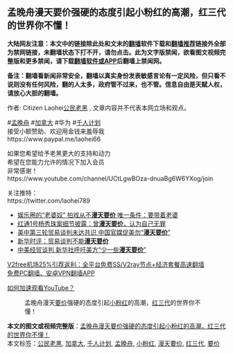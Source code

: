  <h2>孟晚舟漫天要价强硬的态度引起小粉红的高潮，红三代的世界你不懂！</h2> <p class="notice"><b>大陆网友注意：本文中的链接除此处和文末的<a href="https://github.com/bannedbook/fanqiang" >翻墙</a>软件下载和<a href="https://github.com/killgcd/justmysocks/blob/master/README.md">翻墙推荐</a>链接外全部为禁网链接，未翻墙状态下打不开，请勿点击。此为文字版禁闻，欲看图文视频完整版和更多禁闻，请下载<a href="https://github.com/bannedbook/fanqiang">翻墙软件或APP</a>后翻墙上禁闻网。</p><p>备注：翻墙看新闻非常安全，翻墙以真实身份发表敏感言论有一定风险，但只看不说则没有任何风险，翻的人太多，政府管不过来，也不管。信息自由是天赋人权，请放心大胆的翻墙。</b></p>  <div class="entry"> <p>作者: Citizen Laohei<a href="https://www.bannedbook.org/bnews/tag/%e5%85%ac%e6%b0%91%e8%80%81%e9%bb%91/" class="st_tag internal_tag" rel="tag" title="标签 公民老黑 下的日志">公民老黑</a> , 文章内容并不代表本网立场和观点。</p> <figure></figure> <p>#<a href="https://www.bannedbook.org/bnews/tag/%e5%ad%9f%e6%99%9a%e8%88%9f/" class="st_tag internal_tag" rel="tag" title="标签 孟晚舟 下的日志">孟晚舟</a> #<a href="https://www.bannedbook.org/bnews/tag/%e5%8a%a0%e6%8b%bf%e5%a4%a7/" class="st_tag internal_tag" rel="tag" title="标签 加拿大 下的日志">加拿大</a> #华为 #<a href="https://www.bannedbook.org/bnews/tag/%E5%8D%83%E4%BA%BA%E8%AE%A1%E5%88%92/" class="st_tag internal_tag" rel="tag" title="标签 千人计划 下的日志">千人计划</a><br /> 接受小额赞助、欢迎用金钱来羞辱我<br /> https://www.paypal.me/laohei66</p> <p>如果您希望给予老黑更大的支持和动力<br /> 希望在您能力允许的情况下加入会员<br /> 非常感谢！<br /> https://www.youtube.com/channel/UCtLgwBOza-dnuaBg6W6YXog/join</p>  <p>关注推特：<br /> https://twitter.com/laohei789</p> <ul class='op-related-articles' title='相关阅读'> <li><a href='https://www.bannedbook.org/bnews/yule/20191129/1231777.html' target='_blank'>娱乐圈的“老婆奴” 拍戏从不<b>漫天要价</b> 唯一条件：要带着老婆</a></li> <li><a href='https://www.bannedbook.org/bnews/baitai/20190921/1194441.html' target='_blank'>红通1号杨秀珠案细节披露：曾<b>漫天要价</b>，认为自己无罪</a></li> <li><a href='https://www.bannedbook.org/bnews/headline/20180605/952905.html' target='_blank'>美中第三轮贸易谈判未达共识 中国官媒促美勿“<b>漫天要价</b>”</a></li> <li><a href='https://www.bannedbook.org/bnews/headline/20180604/952470.html' target='_blank'>新华时评：贸易谈判不能<b>漫天要价</b></a></li> <li><a href='https://www.bannedbook.org/bnews/headline/20180506/938121.html' target='_blank'>中美经贸谈判 新华社呼吁美方“少一些<b>漫天要价</b>”</a></li> </ul> <p class="texttj"> <a href="https://www.bannedbook.org/forum23/topic22702.html" target="_blank">V2free机场25%引荐返利：全平台免费SS/V2ray节点+经济套餐高速翻墙</a><br/> <a href="https://github.com/bannedbook/fanqiang/wiki/%E7%A6%81%E9%97%BB%E7%BD%91%E5%AE%89%E5%8D%93%E7%BF%BB%E5%A2%99%E6%96%B0%E9%97%BBAPP" target="_blank">免费PC翻墙、安卓VPN翻墙APP</a></p><p><a href='https://www.bannedbook.org/bnews/topimagenews/20180409/925596.html' target='_blank'>如何加速观看YouTube？ </a></p> <figure class='op-interactive'><figcaption>孟晚舟漫天<a href="https://www.bannedbook.org/bnews/tag/%E8%A6%81%E4%BB%B7/" class="st_tag internal_tag" rel="tag" title="标签 要价 下的日志">要价</a>强硬的态度引起<a href="https://www.bannedbook.org/bnews/tag/%e5%b0%8f%e7%b2%89%e7%ba%a2/" class="st_tag internal_tag" rel="tag" title="标签 小粉红 下的日志">小粉红</a>的高潮，<a href="https://www.bannedbook.org/bnews/tag/%e7%ba%a2%e4%b8%89%e4%bb%a3/" class="st_tag internal_tag" rel="tag" title="标签 红三代 下的日志">红三代</a>的世界你不懂！</figcaption></figure> </p> <a name='sharetosocial'></a>       <div><b>本文的图文或视频完整版</b>：<a href='https://www.bannedbook.org/bnews/bannedvideo/20201211/1445465.html'>孟晚舟漫天要价强硬的态度引起小粉红的高潮，红三代的世界你不懂！</a></div>  </div><!--END ENTRY--> <div class="postfooter"> <div>本文标签：<a href="https://www.bannedbook.org/bnews/tag/%e5%85%ac%e6%b0%91%e8%80%81%e9%bb%91/" rel="tag">公民老黑</a>, <a href="https://www.bannedbook.org/bnews/tag/%e5%8a%a0%e6%8b%bf%e5%a4%a7/" rel="tag">加拿大</a>, <a href="https://www.bannedbook.org/bnews/tag/%E5%8D%83%E4%BA%BA%E8%AE%A1%E5%88%92/" rel="tag">千人计划</a>, <a href="https://www.bannedbook.org/bnews/tag/%e5%ad%9f%e6%99%9a%e8%88%9f/" rel="tag">孟晚舟</a>, <a href="https://www.bannedbook.org/bnews/tag/%e5%b0%8f%e7%b2%89%e7%ba%a2/" rel="tag">小粉红</a>, <a href="https://www.bannedbook.org/bnews/tag/%E6%BC%AB%E5%A4%A9%E8%A6%81%E4%BB%B7/" rel="tag">漫天要价</a>, <a href="https://www.bannedbook.org/bnews/tag/%e7%ba%a2%e4%b8%89%e4%bb%a3/" rel="tag">红三代</a>, <a href="https://www.bannedbook.org/bnews/tag/%E8%A6%81%E4%BB%B7/" rel="tag">要价</a></div>  </div><!--END POSTFOOTER--> 